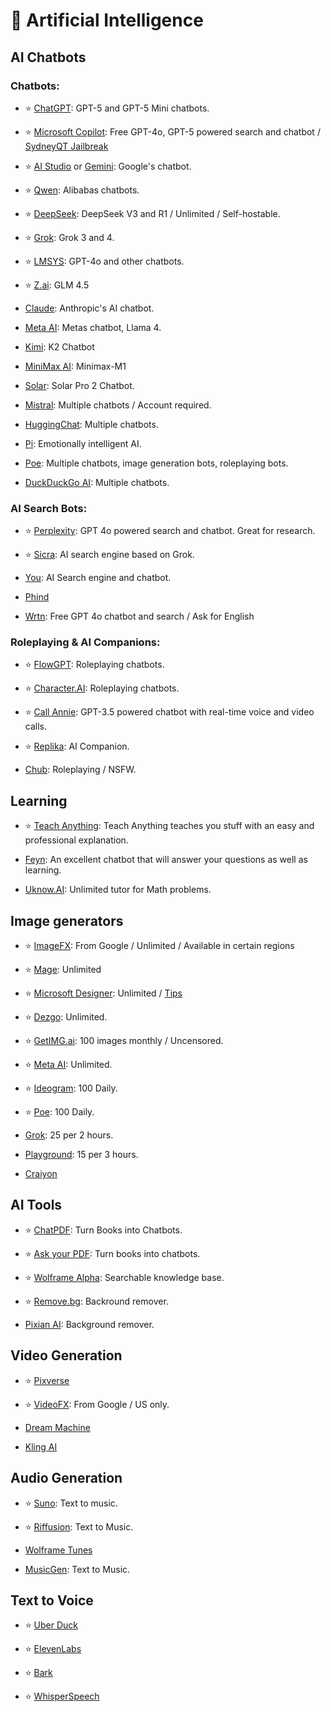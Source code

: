 # 🤖 Artificial Intelligence

## AI Chatbots

### Chatbots:


- ⭐ [ChatGPT](https://chat.openai.com): GPT-5 and GPT-5 Mini chatbots.

- ⭐ [Microsoft Copilot](https://copilot.microsoft.com/): Free GPT-4o, GPT-5 powered search and chatbot / [SydneyQT Jailbreak](https://github.com/juzeon/SydneyQt)

- ⭐ [AI Studio](https://aistudio.google.com/app/prompts/new_chat) or [Gemini](https://Gemini.google.com/): Google's chatbot.

- ⭐ [Qwen](https://chat.qwenlm.ai/): Alibabas chatbots.

- ⭐ [DeepSeek](https://www.deepseek.com/): DeepSeek V3 and R1 / Unlimited / Self-hostable.

- ⭐ [Grok](https://grok.com/): Grok 3 and 4.

- ⭐ [LMSYS](https://chat.lmsys.org/): GPT-4o and other chatbots.

- ⭐ [Z.ai](https://chat.z.ai/): GLM 4.5

- [Claude](https://www.anthropic.com/product): Anthropic's AI chatbot.

- [Meta AI](https://www.meta.ai/): Metas chatbot, Llama 4.


- [Kimi](https://kimi.ai/): K2 Chatbot

- [MiniMax AI](https://chat.minimax.io/): Minimax-M1

- [Solar](https://console.upstage.ai/playground/chat): Solar Pro 2 Chatbot.

- [Mistral](https://chat.mistral.ai/chat): Multiple chatbots / Account required.


- [HuggingChat](https://huggingface.co/chat/): Multiple chatbots.

- [Pi](https://pi.ai/talk): Emotionally intelligent AI.

- [Poe](https://www.poe.com): Multiple chatbots, image generation bots, roleplaying bots.

- [DuckDuckGo AI](https://duck.ai/): Multiple chatbots.


### AI Search Bots:

- ⭐ [Perplexity](https://www.perplexity.ai/): GPT 4o powered search and chatbot. Great for research.

- ⭐ [Sicra](https://scira.app/): AI search engine based on Grok.

- [You](https://you.com/): AI Search engine and chatbot.

-  [Phind](https://www.phind.com/)

-  [Wrtn](https://wrtn.ai/): Free GPT 4o chatbot and search / Ask for English

### Roleplaying & AI Companions:

- ⭐ [FlowGPT](https://flowgpt.com/chat): Roleplaying chatbots.

- ⭐ [Character.AI](https://character.ai/): Roleplaying chatbots.

- ⭐ [Call Annie](https://callannie.ai/): GPT-3.5 powered chatbot with real-time voice and video calls.

- ⭐ [Replika](https://www.replika.ai): AI Companion.

- [Chub](https://www.chub.ai/): Roleplaying / NSFW.


## Learning


- ⭐ [Teach Anything](https://www.teach-anything.com/): Teach Anything teaches you stuff with an easy and professional explanation.

- [Feyn](https://www.feyn.ai/): An excellent chatbot that will answer your questions as well as learning.

- [Uknow.AI](https://www.uknowai.com/en): Unlimited tutor for Math problems.



## Image generators

- ⭐ [ImageFX](https://labs.google/fx/tools/image-fx): From Google / Unlimited / Available in certain regions

- ⭐ [Mage](https://www.mage.space/): Unlimited

- ⭐ [Microsoft Designer](https://designer.microsoft.com/image-creator): Unlimited / [Tips](https://rentry.co/bingimagecreatortips)

- ⭐ [Dezgo](https://dezgo.com/): Unlimited.

- ⭐ [GetIMG.ai](https://getimg.ai/): 100 images monthly / Uncensored.

- ⭐ [Meta AI](https://imagine.meta.com/): Unlimited.

- ⭐ [Ideogram](https://ideogram.ai/): 100 Daily.

- ⭐ [Poe](https://poe.com/): 100 Daily.

- [Grok](https://x.ai/grok): 25 per 2 hours.

- [Playground](https://playground.com/): 15 per 3 hours.

- [Craiyon](https://www.craiyon.com/)

## AI Tools

- ⭐ [ChatPDF](https://www.chatpdf.com/): Turn Books into Chatbots.

- ⭐ [Ask your PDF](https://askyourpdf.com/): Turn books into chatbots.

- ⭐ [Wolframe Alpha](https://www.wolframalpha.com/): Searchable knowledge base.

- ⭐ [Remove.bg](https://www.remove.bg/): Backround remover.

 - [Pixian AI](https://pixian.ai/): Background remover.

## Video Generation

- ⭐ [Pixverse](https://pixverse.ai/)

- ⭐ [VideoFX](https://labs.google/fx/tools/video-fx): From Google / US only.

- [Dream Machine](https://lumalabs.ai/dream-machine)

- [Kling AI](https://klingai.com/)
 

## Audio Generation


- ⭐ [Suno](https://suno.com/): Text to music.

- ⭐ [Riffusion](https://www.riffusion.com/): Text to Music.

- [Wolframe Tunes](https://tones.wolfram.com/)

- [MusicGen](https://huggingface.co/spaces/facebook/MusicGen): Text to Music.



## Text to Voice

- ⭐ [Uber Duck](https://uberduck.ai/)

- ⭐ [ElevenLabs](https://beta.elevenlabs.io/)

- ⭐ [Bark](https://huggingface.co/spaces/suno/bark)

- ⭐ [WhisperSpeech](https://huggingface.co/spaces/collabora/WhisperSpeech)

